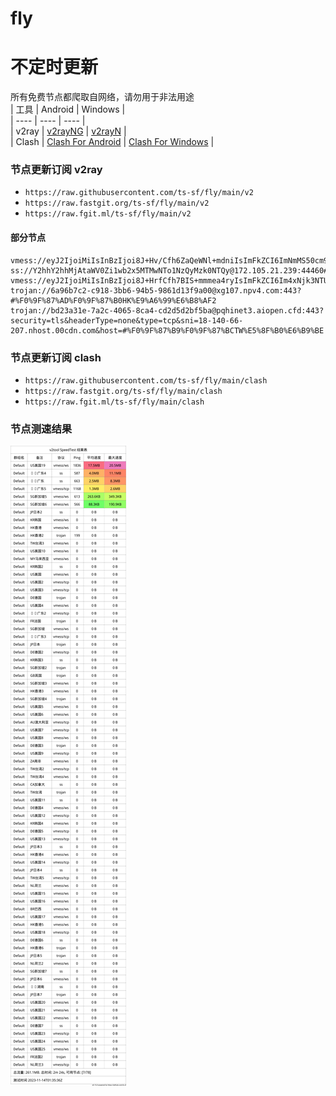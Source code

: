 # fly
# 不定时更新
所有免费节点都爬取自网络，请勿用于非法用途  
|  工具  | Android  | Windows  |  
|  ----  | ----   | ----  |  
| v2ray  | [v2rayNG](https://github.com/2dust/v2rayNG/releases) | [v2rayN](https://github.com/2dust/v2rayN/releases) |  
| Clash  | [Clash For Android](https://github.com/Kr328/ClashForAndroid/releases) | [Clash For Windows](https://github.com/Fndroid/clash_for_windows_pkg/releases) | 
  
### 节点更新订阅  v2ray
- `https://raw.githubusercontent.com/ts-sf/fly/main/v2`  
- `https://raw.fastgit.org/ts-sf/fly/main/v2`  
- `https://raw.fgit.ml/ts-sf/fly/main/v2`  
#### 部分节点  
``` 
vmess://eyJ2IjoiMiIsInBzIjoi8J+Hv/Cfh6ZaQeWNl+mdniIsImFkZCI6ImNmMS50cm9qYW4udGVsIiwicG9ydCI6Ijg4ODAiLCJpZCI6ImZiY2YxM2ViLWExMmEtNGI3My04YmZmLTg1ZWM1YTlkYjlhNCIsImFpZCI6IjAiLCJzY3kiOiJhdXRvIiwibmV0Ijoid3MiLCJ0eXBlIjoibm9uZSIsImhvc3QiOiJzc3JzdWItY2YtdjQudHJvamFuLnRlbCIsInBhdGgiOiIvYXBpL3YzL2Rvd25sb2FkLmdldEZpbGUiLCJ0bHMiOiIiLCJzbmkiOiIiLCJ0ZXN0X25hbWUiOiJaQeWNl+mdniJ9
ss://Y2hhY2hhMjAtaWV0Zi1wb2x5MTMwNTo1NzQyMzk0NTQy@172.105.21.239:44460#%F0%9F%87%A8%F0%9F%87%A6CA%E5%8A%A0%E6%8B%BF%E5%A4%A7
vmess://eyJ2IjoiMiIsInBzIjoi8J+HrfCfh7BIS+mmmea4ryIsImFkZCI6Im4xNjk3NTU1NTYwLmFhaWdlZm0uY24iLCJwb3J0IjoiNDQzIiwiaWQiOiI1NjY5MWMzYy1iOWE1LTQ0MGYtYTY3OC00Nzg2MTg4NTRlNzUiLCJhaWQiOiIwIiwic2N5IjoiYXV0byIsIm5ldCI6IndzIiwidHlwZSI6Im5vbmUiLCJob3N0IjoibjE2OTc1NTU1NjAuYWFpZ2VmbS5jbiIsInBhdGgiOiIvIiwidGxzIjoidGxzIiwic25pIjoiIiwidGVzdF9uYW1lIjoiSEvpppnmuK8ifQ==
trojan://6a96b7c2-c918-3bb6-94b5-9861d13f9a00@xg107.npv4.com:443?#%F0%9F%87%AD%F0%9F%87%B0HK%E9%A6%99%E6%B8%AF2
trojan://bd23a31e-7a2c-4065-8ca4-cd2d5d2bf5ba@pqhinet3.aiopen.cfd:443?security=tls&headerType=none&type=tcp&sni=18-140-66-207.nhost.00cdn.com&host=#%F0%9F%87%B9%F0%9F%87%BCTW%E5%8F%B0%E6%B9%BE
```
### 节点更新订阅  clash
- `https://raw.githubusercontent.com/ts-sf/fly/main/clash`  
- `https://raw.fastgit.org/ts-sf/fly/main/clash`  
- `https://raw.fgit.ml/ts-sf/fly/main/clash`  

### 节点测速结果
![image](traffic.png)
